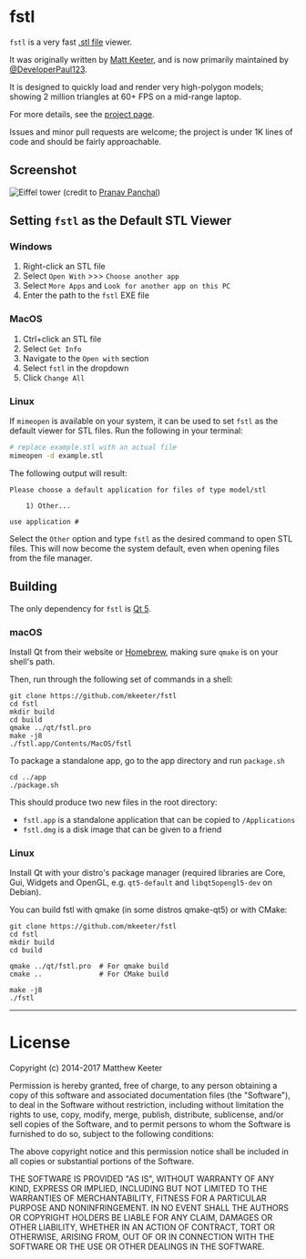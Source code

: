 # fstl

`fstl` is a very fast [.stl file](http://en.wikipedia.org/wiki/STL_\(file_format\)) viewer.

It was originally written by [Matt Keeter](https://mattkeeter.com),
and is now primarily maintained by [@DeveloperPaul123](https://github.com/DeveloperPaul123).

It is designed to quickly load and render very high-polygon models;
showing 2 million triangles at 60+ FPS on a mid-range laptop.

For more details, see the [project page](http://mattkeeter.com/projects/fstl).

Issues and minor pull requests are welcome;
the project is under 1K lines of code and should be fairly approachable.

## Screenshot

![Eiffel tower](http://mattkeeter.com/projects/fstl/eiffel.png)
(credit to [Pranav Panchal](https://grabcad.com/pranav.panchal))

## Setting `fstl` as the Default STL Viewer

### Windows

1. Right-click an STL file
2. Select `Open With` >>> `Choose another app`
3. Select `More Apps` and `Look for another app on this PC`
4. Enter the path to the `fstl` EXE file

### MacOS

1. Ctrl+click an STL file
2. Select `Get Info`
3. Navigate to the `Open with` section
4. Select `fstl` in the dropdown
5. Click `Change All`

### Linux

If `mimeopen` is available on your system, it can be used to set `fstl` as the default viewer for STL files.
Run the following in your terminal:

```bash
# replace example.stl with an actual file
mimeopen -d example.stl
```

The following output will result:

```
Please choose a default application for files of type model/stl

	1) Other...

use application #
```

Select the `Other` option and type `fstl` as the desired command to open STL files.
This will now become the system default, even when opening files from the file manager.

## Building

The only dependency for `fstl` is [Qt 5](https://www.qt.io).

### macOS

Install Qt from their website or [Homebrew](brew.sh),
making sure `qmake` is on your shell's path.

Then, run through the following set of commands in a shell:

```
git clone https://github.com/mkeeter/fstl
cd fstl
mkdir build
cd build
qmake ../qt/fstl.pro
make -j8
./fstl.app/Contents/MacOS/fstl
```

To package a standalone app, go to the app directory and run `package.sh`

```
cd ../app
./package.sh
```

This should produce two new files in the root directory:
- `fstl.app` is a standalone application that can be copied to `/Applications`
- `fstl.dmg` is a disk image that can be given to a friend

### Linux

Install Qt with your distro's package manager (required libraries are Core, Gui,
Widgets and OpenGL, e.g. `qt5-default` and `libqt5opengl5-dev` on Debian).

You can build fstl with qmake (in some distros qmake-qt5) or with CMake:
```
git clone https://github.com/mkeeter/fstl
cd fstl
mkdir build
cd build

qmake ../qt/fstl.pro  # For qmake build
cmake ..              # For CMake build

make -j8
./fstl
```

--------------------------------------------------------------------------------

# License

Copyright (c) 2014-2017 Matthew Keeter

Permission is hereby granted, free of charge, to any person obtaining a copy of this software and associated documentation files (the "Software"), to deal in the Software without restriction, including without limitation the rights to use, copy, modify, merge, publish, distribute, sublicense, and/or sell copies of the Software, and to permit persons to whom the Software is furnished to do so, subject to the following conditions:

The above copyright notice and this permission notice shall be included in all copies or substantial portions of the Software.

THE SOFTWARE IS PROVIDED "AS IS", WITHOUT WARRANTY OF ANY KIND, EXPRESS OR IMPLIED, INCLUDING BUT NOT LIMITED TO THE WARRANTIES OF MERCHANTABILITY, FITNESS FOR A PARTICULAR PURPOSE AND NONINFRINGEMENT. IN NO EVENT SHALL THE AUTHORS OR COPYRIGHT HOLDERS BE LIABLE FOR ANY CLAIM, DAMAGES OR OTHER LIABILITY, WHETHER IN AN ACTION OF CONTRACT, TORT OR OTHERWISE, ARISING FROM, OUT OF OR IN CONNECTION WITH THE SOFTWARE OR THE USE OR OTHER DEALINGS IN THE SOFTWARE.
